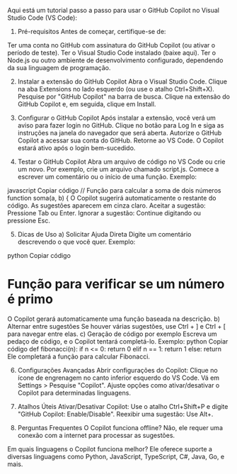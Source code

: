 Aqui está um tutorial passo a passo para usar o GitHub Copilot no Visual Studio Code (VS Code):

1. Pré-requisitos
Antes de começar, certifique-se de:

Ter uma conta no GitHub com assinatura do GitHub Copilot (ou ativar o período de teste).
Ter o Visual Studio Code instalado (baixe aqui).
Ter o Node.js ou outro ambiente de desenvolvimento configurado, dependendo da sua linguagem de programação.

2. Instalar a extensão do GitHub Copilot
Abra o Visual Studio Code.
Clique na aba Extensions no lado esquerdo (ou use o atalho Ctrl+Shift+X).
Pesquise por "GitHub Copilot" na barra de busca.
Clique na extensão do GitHub Copilot e, em seguida, clique em Install.

3. Configurar o GitHub Copilot
Após instalar a extensão, você verá um aviso para fazer login no GitHub.
Clique no botão para Log In e siga as instruções na janela do navegador que será aberta.
Autorize o GitHub Copilot a acessar sua conta do GitHub.
Retorne ao VS Code. O Copilot estará ativo após o login bem-sucedido.

4. Testar o GitHub Copilot
Abra um arquivo de código no VS Code ou crie um novo. Por exemplo, crie um arquivo chamado script.js.
Comece a escrever um comentário ou o início de uma função. Exemplo:

javascript
Copiar código
// Função para calcular a soma de dois números
function soma(a, b) {
O Copilot sugerirá automaticamente o restante do código. As sugestões aparecem em cinza claro.
Aceitar a sugestão: Pressione Tab ou Enter.
Ignorar a sugestão: Continue digitando ou pressione Esc.

5. Dicas de Uso
a) Solicitar Ajuda Direta
Digite um comentário descrevendo o que você quer. Exemplo:

python
Copiar código
# Função para verificar se um número é primo
O Copilot gerará automaticamente uma função baseada na descrição.
b) Alternar entre sugestões
Se houver várias sugestões, use Ctrl + ] e Ctrl + [ para navegar entre elas.
c) Geração de código por exemplo
Escreva um pedaço de código, e o Copilot tentará completá-lo. Exemplo:
python
Copiar código
def fibonacci(n):
    if n <= 0:
        return 0
    elif n == 1:
        return 1
    else:
        return 
Ele completará a função para calcular Fibonacci.

6. Configurações Avançadas
Abrir configurações do Copilot:
Clique no ícone de engrenagem no canto inferior esquerdo do VS Code.
Vá em Settings > Pesquise "Copilot".
Ajuste opções como ativar/desativar o Copilot para determinadas linguagens.

7. Atalhos Úteis
Ativar/Desativar Copilot: Use o atalho Ctrl+Shift+P e digite "GitHub Copilot: Enable/Disable".
Reexibir uma sugestão: Use Alt+\.

8. Perguntas Frequentes
O Copilot funciona offline? Não, ele requer uma conexão com a internet para processar as sugestões.

Em quais linguagens o Copilot funciona melhor? Ele oferece suporte a diversas linguagens como Python, JavaScript, TypeScript, C#, Java, Go, e mais.


